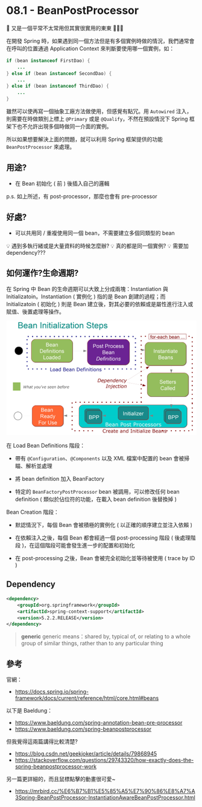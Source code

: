 # 08.1 - BeanPostProcessor
🤪 又是一個平常不太常用但其實很實用的東東 🤘🤘🤘

在開發 Spring 時，如果遇到同一個方法但是有多個實例時做的情況，我們通常會在呼叫的位置通過 Application Context 來判斷要使用哪一個實例，如：
```java
if (bean instanceof FirstDao) {
    ...
} else if (bean instanceof SecondDao) {
    ...
} else if (bean instanceof ThirdDao) {
    ...
}
```

雖然可以使再寫一個抽象工廠方法做使用，但感覺有點冗。用 `Autowired` 注入，則需要在時做類別上標上 `@Primary` 或是 `@Qualify`，不然在預設情況下 Spring 框架下也不允許出現多個時做同一介面的實例。

所以如果想要解決上面的問題，就可以利用 Spring 框架提供的功能 `BeanPostProcessor` 來處理。
## 用途?
* 在 Bean 初始化 ( 前 ) 後插入自己的邏輯

p.s. 如上所述，有 post-processor，那麼也會有 pre-processor

## 好處?
* 可以共用同 / 重複使用同一個 bean，不需要建立多個同類型的 bean

💡 遇到多執行緒或是大量資料的時候怎麼辦?
💡 真的都是同一個實例?
💡 需要加 dependency???

## 如何運作?生命週期?

在 Spring 中 Bean 的生命週期可以大致上分成兩塊：Instantiation 與 Initializatoin。Instantiation ( 實例化 ) 指的是 Bean 創建的過程；而 Initializatoin ( 初始化 ) 則是 Bean 建立後，對其必要的依賴或是屬性進行注入或賦值、後置處理等操作。

![](/images/spring-aop/8.1-1.jpg)

在 Load Bean Definitions 階段：
* 帶有 `@Configuration`、`@Components` 以及 XML 檔案中配置的 bean 會被掃瞄、解析並處理

* 將 bean definition 加入 BeanFactory

* 特定的 `BeanFactoryPostProcessor` bean 被調用，可以修改任何 bean definition ( 類似於佔位符的功能，在載入 bean definition 後替換掉 )

Bean Creation 階段：
* 默認情況下，每個 Bean 會被積極的實例化 ( 以正確的順序建立並注入依賴 )

* 在依賴注入之後，每個 Bean 都會經過一個 post-processing 階段 ( 後處理階段 )，在這個階段可能會發生進一步的配置和初始化

* 在 post-processing 之後，Bean 會被完全初始化並等待被使用 ( trace by ID )

## Dependency

```xml
<dependency>
    <groupId>org.springframework</groupId>
    <artifactId>spring-context-support</artifactId>
    <version>5.2.2.RELEASE</version>
</dependency>
```

> **generic**
generic means：shared by, typical of, or relating to a whole group of similar things, rather than to any particular thing

## 參考
官網：
* https://docs.spring.io/spring-framework/docs/current/reference/html/core.html#beans

以下是 Baeldung：
* https://www.baeldung.com/spring-annotation-bean-pre-processor
* https://www.baeldung.com/spring-beanpostprocessor

但我覺得這兩篇講得比較清楚?
* https://blog.csdn.net/geekjoker/article/details/79868945
* https://stackoverflow.com/questions/29743320/how-exactly-does-the-spring-beanpostprocessor-work

另一篇更詳細的，而且鼠標點擊的動畫很可愛~
* https://mrbird.cc/%E6%B7%B1%E5%85%A5%E7%90%86%E8%A7%A3Spring-BeanPostProcessor-InstantiationAwareBeanPostProcessor.html